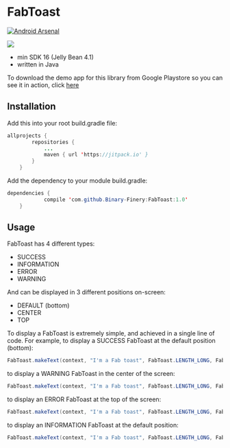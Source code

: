 # FabToast
[![Android Arsenal]( https://img.shields.io/badge/Android%20Arsenal-FabToast-green.svg?style=flat )]( https://android-arsenal.com/details/1/6589 )

[![](https://jitpack.io/v/Binary-Finery/FabToast.svg)](https://jitpack.io/#Binary-Finery/FabToast)
- min SDK 16 (Jelly Bean 4.1)<br />
- written in Java<br />

To download the demo app for this library from Google Playstore so you can see it in action, click [here](https://play.google.com/store/apps/details?id=spencerstudios.com.fabtoastlibrarydemo)


## Installation
Add this into your root build.gradle file:

```java
allprojects {
		repositories {
			...
			maven { url 'https://jitpack.io' }
		}
	}
```

Add the dependency to your module build.gradle:

```java
dependencies {
	        compile 'com.github.Binary-Finery:FabToast:1.0'
	}
```

## Usage

FabToast has 4 different types:

- SUCCESS
- INFORMATION
- ERROR
- WARNING

And can be displayed in 3 different positions on-screen:

- DEFAULT (bottom)
- CENTER
- TOP

To display a FabToast is extremely simple, and achieved in a single line of code. For example, to display a SUCCESS FabToast at the default position (bottom):

```java
FabToast.makeText(context, "I'm a Fab toast", FabToast.LENGTH_LONG, FabToast.SUCCESS,  FabToast.POSITION_DEFAULT).show();
```

to display a WARNING FabToast in the center of the screen:

```java
FabToast.makeText(context, "I'm a Fab toast", FabToast.LENGTH_LONG, FabToast.WARNING,  FabToast.POSITION_CENTER).show();
```

to display an ERROR FabToast at the top of the screen:

```java
FabToast.makeText(context, "I'm a Fab toast", FabToast.LENGTH_LONG, FabToast.ERROR,  FabToast.POSITION_TOP).show();
```

to display an INFORMATION FabToast at the default position:

```java
FabToast.makeText(context, "I'm a Fab toast", FabToast.LENGTH_LONG, FabToast.INFORMATION,  FabToast.POSITION_DEFAULT).show();
```







